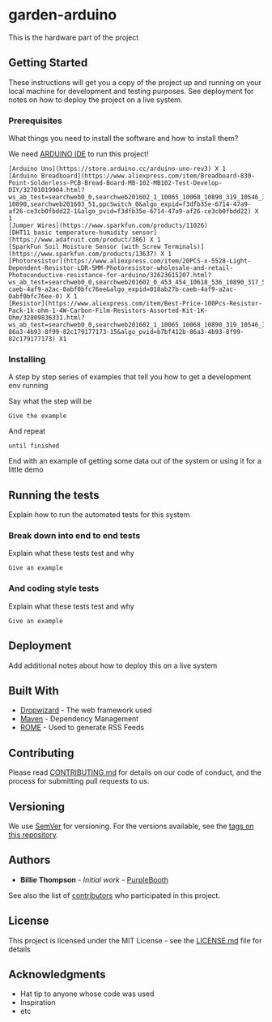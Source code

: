 # garden-arduino

This is the hardware part of the project

## Getting Started

These instructions will get you a copy of the project up and running on your local machine for development and testing purposes. See deployment for notes on how to deploy the project on a live system.

### Prerequisites

What things you need to install the software and how to install them?

We need [ARDUINO IDE](https://www.arduino.cc/en/Main/Software) to run this project!

```
[Arduino Uno](https://store.arduino.cc/arduino-uno-rev3) X 1
[Arduino Breadboard](https://www.aliexpress.com/item/Breadboard-830-Point-Solderless-PCB-Bread-Board-MB-102-MB102-Test-Develop-DIY/32701019904.html?ws_ab_test=searchweb0_0,searchweb201602_1_10065_10068_10890_319_10546_317_10548_5730311_10696_453_10084_454_10083_5729211_10618_10304_10307_10820_538_537_536_10059_10884_10887_100031_321_322_10103-10890,searchweb201603_51,ppcSwitch_0&algo_expid=f3dfb35e-6714-47a9-af26-ce3cb0fbdd22-1&algo_pvid=f3dfb35e-6714-47a9-af26-ce3cb0fbdd22) X 1
[Jumper Wires](https://www.sparkfun.com/products/11026) 
[DHT11 basic temperature-humidity sensor](https://www.adafruit.com/product/386) X 1
[SparkFun Soil Moisture Sensor (with Screw Terminals)](https://www.sparkfun.com/products/13637) X 1
[Photoresistor](https://www.aliexpress.com/item/20PCS-x-5528-Light-Dependent-Resistor-LDR-5MM-Photoresistor-wholesale-and-retail-Photoconductive-resistance-for-arduino/32623615207.html?ws_ab_test=searchweb0_0,searchweb201602_0_453_454_10618_536_10890_317_537_538_319_10059_10696_10084_100031_10083_10304_10546_10887_10307_321_10548_322_10065_10068_10103_10884_10820,searchweb201603_0,ppcSwitch_0&algo_pvid=018ab27b-caeb-4af9-a2ac-0abf0bfc76ee&algo_expid=018ab27b-caeb-4af9-a2ac-0abf0bfc76ee-0) X 1
[Resistor](https://www.aliexpress.com/item/Best-Price-100Pcs-Resistor-Pack-1k-ohm-1-4W-Carbon-Film-Resistors-Assorted-Kit-1K-Ohm/32809836331.html?ws_ab_test=searchweb0_0,searchweb201602_1_10065_10068_10890_319_10546_317_10548_5730311_10696_453_10084_454_10083_5729211_10618_10304_10307_10820_538_537_536_10059_10884_10887_100031_321_322_10103,searchweb201603_51,ppcSwitch_0&algo_expid=b7bf412b-86a3-4b93-8f99-82c179177173-15&algo_pvid=b7bf412b-86a3-4b93-8f99-82c179177173) X1
```

### Installing

A step by step series of examples that tell you how to get a development env running

Say what the step will be

```
Give the example
```

And repeat

```
until finished
```

End with an example of getting some data out of the system or using it for a little demo

## Running the tests

Explain how to run the automated tests for this system

### Break down into end to end tests

Explain what these tests test and why

```
Give an example
```

### And coding style tests

Explain what these tests test and why

```
Give an example
```

## Deployment

Add additional notes about how to deploy this on a live system

## Built With

* [Dropwizard](http://www.dropwizard.io/1.0.2/docs/) -  The web framework used
* [Maven](https://maven.apache.org/) - Dependency Management
* [ROME](https://rometools.github.io/rome/) - Used to generate RSS Feeds

## Contributing

Please read [CONTRIBUTING.md](https://gist.github.com/PurpleBooth/b24679402957c63ec426) for details on our code of conduct, and the process for submitting pull requests to us.

## Versioning

We use [SemVer](http://semver.org/) for versioning. For the versions available, see the [tags on this repository](https://github.com/your/project/tags). 

## Authors

* **Billie Thompson** - *Initial work* - [PurpleBooth](https://github.com/PurpleBooth)

See also the list of [contributors](https://github.com/your/project/contributors) who participated in this project.

## License

This project is licensed under the MIT License - see the [LICENSE.md](LICENSE.md) file for details

## Acknowledgments

* Hat tip to anyone whose code was used
* Inspiration
* etc
